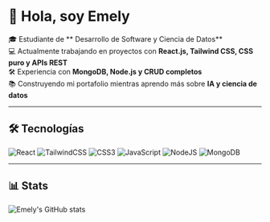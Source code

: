 # 👋 Hola, soy Emely 

🎓 Estudiante de ** Desarrollo de Software y Ciencia de Datos**  
💻 Actualmente trabajando en proyectos con **React.js, Tailwind CSS, CSS puro y APIs REST**  
🛠️ Experiencia con **MongoDB, Node.js y CRUD completos**  
📚 Construyendo mi portafolio mientras aprendo más sobre **IA y ciencia de datos**  

---

## 🛠️ Tecnologías
![React](https://img.shields.io/badge/React-20232A?style=for-the-badge&logo=react&logoColor=61DAFB)
![TailwindCSS](https://img.shields.io/badge/Tailwind_CSS-38B2AC?style=for-the-badge&logo=tailwind-css&logoColor=white)
![CSS3](https://img.shields.io/badge/CSS3-1572B6?style=for-the-badge&logo=css3&logoColor=white)
![JavaScript](https://img.shields.io/badge/JavaScript-323330?style=for-the-badge&logo=javascript&logoColor=F7DF1E)
![NodeJS](https://img.shields.io/badge/Node.js-43853D?style=for-the-badge&logo=node.js&logoColor=white)
![MongoDB](https://img.shields.io/badge/MongoDB-4EA94B?style=for-the-badge&logo=mongodb&logoColor=white)

---

## 📊 Stats
![Emely's GitHub stats](https://github-readme-stats.vercel.app/api?username=TU-USUARIO&show_icons=true&theme=radical)
